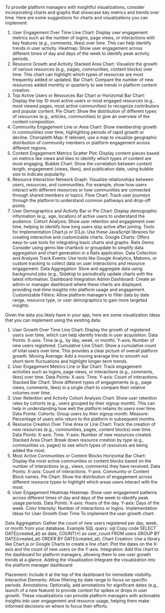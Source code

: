 To provide platform managers with insightful visualizations, consider incorporating charts and graphs that showcase key metrics and trends over time. Here are some suggestions for charts and visualizations you can implement:

1. User Engagement Over Time
Line Chart: Display user engagement metrics such as the number of logins, page views, or interactions with key features (e.g., comments, likes) over time. This can help identify trends in user activity.
Heatmap: Show user engagement across different times of day and days of the week to identify peak activity periods.
2. Resource Growth and Activity
Stacked Area Chart: Visualize the growth of various resources (e.g., pages, communities, content blocks) over time. This chart can highlight which types of resources are most frequently added or updated.
Bar Chart: Compare the number of new resources added monthly or quarterly to see trends in platform content creation.
3. Top Active Users or Resources
Bar Chart or Horizontal Bar Chart: Display the top 10 most active users or most engaged resources (e.g., most viewed pages, most active communities) to recognize contributors and popular content.
Pie Chart: Show the distribution of different types of resources (e.g., articles, communities) to give an overview of the content composition.
4. Community Engagement
Line or Area Chart: Show membership growth in communities over time, highlighting periods of rapid growth or decline.
Choropleth Map: If relevant, use a map to visualize geographic distribution of community members or platform engagement across different regions.
5. Content Engagement Metrics
Scatter Plot: Display content pieces based on metrics like views and likes to identify which types of content are most engaging.
Bubble Chart: Show the correlation between content length, engagement (views, likes), and publication date, using bubble size to indicate popularity.
6. Resource Interaction
Network Graph: Visualize relationships between users, resources, and communities. For example, show how users interact with different resources or how communities are connected through shared members or topics.
Flow Chart: Track user journeys through the platform to understand common pathways and drop-off points.
7. User Demographics and Activity
Bar or Pie Chart: Display demographic information (e.g., age, location) of active users to understand the audience.
Cohort Analysis: Show user retention and engagement over time, helping to identify how long users stay active after joining.
Tools for Implementation
Chart.js or D3.js: Use these JavaScript libraries for creating interactive and customizable charts.
Google Charts: Offers easy-to-use tools for integrating basic charts and graphs.
Rails Gems: Consider using gems like chartkick or groupdate to simplify data aggregation and chart generation in a Rails application.
Data Collection and Analysis
Track Events: Use tools like Google Analytics, Matomo, or custom tracking to collect data on user interactions and resource engagement.
Data Aggregation: Store and aggregate data using background jobs (e.g., Sidekiq) to periodically update charts with the latest information.
Dashboard Integration
Admin Dashboard: Create an admin or manager dashboard where these charts are displayed, providing real-time insights into platform usage and engagement.
Customizable Filters: Allow platform managers to filter data by date range, resource type, or user demographics to gain more targeted insights.


Given the data you likely have in your app, here are some visualization ideas that you can implement using the existing data:

1. User Growth Over Time
Line Chart: Display the growth of registered users over time, which can help identify trends in user acquisition.
Data Points:
X-axis: Time (e.g., by day, week, or month).
Y-axis: Number of new users registered.
Cumulative Line Chart: Show a cumulative count of total users over time. This provides a clear picture of overall platform growth.
Moving Average: Add a moving average line to smooth out short-term fluctuations and highlight longer-term trends.
2. User Engagement Metrics
Line or Bar Chart: Track engagement activities such as logins, page views, or interactions (e.g., comments, likes) over time.
Data Points:
X-axis: Time.
Y-axis: Count of interactions.
Stacked Bar Chart: Show different types of engagements (e.g., page views, comments, likes) in a single chart to compare their relative volumes over time.
3. User Retention and Activity
Cohort Analysis Chart: Show user retention rates by cohorts (e.g., users grouped by their signup month). This can help in understanding how well the platform retains its users over time.
Data Points:
Cohorts: Group users by their signup month.
Measure: Percentage of users who return to the platform in subsequent months.
4. Resource Creation Over Time
Area or Line Chart: Track the creation of new resources (e.g., communities, pages, content blocks) over time.
Data Points:
X-axis: Time.
Y-axis: Number of new resources created.
Stacked Area Chart: Break down resource creation by type (e.g., communities vs. pages) to see which types of resources are being added the most.
5. Most Active Communities or Content Blocks
Horizontal Bar Chart: Display the most active communities or content blocks based on the number of interactions (e.g., views, comments) they have received.
Data Points:
X-axis: Count of interactions.
Y-axis: Community or Content Block names.
Pie Chart: Show the distribution of engagement across different resource types to highlight which areas users interact with the most.
6. User Engagement Heatmap
Heatmap: Show user engagement patterns across different times of day and days of the week to identify peak usage periods.
Data Points:
X-axis: Hours of the day.
Y-axis: Days of the week.
Color Intensity: Number of interactions or logins.
Implementation Ideas for User Growth Over Time
To implement the user growth chart:

Data Aggregation:
Gather the count of new users registered per day, week, or month from your database.
Example SQL query:
sql
Copy code
SELECT DATE(created_at) as date, COUNT(*) as user_count
FROM users
GROUP BY DATE(created_at)
ORDER BY DATE(created_at);
Chart Creation:
Use a library like Chart.js or Google Charts to create a line chart.
Plot the dates on the X-axis and the count of new users on the Y-axis.
Integration:
Add this chart to the dashboard for platform managers, allowing them to see user growth trends at a glance.
Adding the Visualization
Integrate the visualization into the platform manager dashboard:

Placement: Include it at the top of the dashboard for immediate visibility.
Interactive Elements: Allow filtering by date range to focus on specific periods.
Annotations: Optionally, add annotations for significant dates (e.g., launch of a new feature) to provide context for spikes or drops in user growth.
These visualizations can provide platform managers with actionable insights into user engagement and resource usage, helping them make informed decisions on where to focus their efforts.